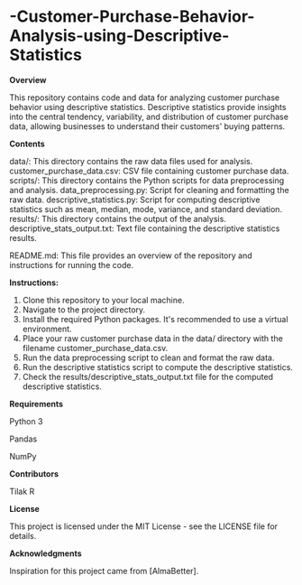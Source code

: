 # -Customer-Purchase-Behavior-Analysis-using-Descriptive-Statistics

**Overview**

This repository contains code and data for analyzing customer purchase behavior using descriptive statistics. Descriptive statistics provide insights into the central tendency, variability, and distribution of customer purchase data, allowing businesses to understand their customers' buying patterns.

**Contents**

data/: This directory contains the raw data files used for analysis.
customer_purchase_data.csv: CSV file containing customer purchase data.
scripts/: This directory contains the Python scripts for data preprocessing and analysis.
data_preprocessing.py: Script for cleaning and formatting the raw data.
descriptive_statistics.py: Script for computing descriptive statistics such as mean, median, mode, variance, and standard deviation.
results/: This directory contains the output of the analysis.
descriptive_stats_output.txt: Text file containing the descriptive statistics results.

README.md: This file provides an overview of the repository and instructions for running the code.

**Instructions:**

1. Clone this repository to your local machine.
2. Navigate to the project directory.
3. Install the required Python packages. It's recommended to use a virtual environment.
4. Place your raw customer purchase data in the data/ directory with the filename customer_purchase_data.csv.
5. Run the data preprocessing script to clean and format the raw data.
6. Run the descriptive statistics script to compute the descriptive statistics.
7. Check the results/descriptive_stats_output.txt file for the computed descriptive statistics.

**Requirements**

Python 3

Pandas

NumPy

**Contributors**

Tilak R

**License**

This project is licensed under the MIT License - see the LICENSE file for details.

**Acknowledgments**

Inspiration for this project came from [AlmaBetter].





